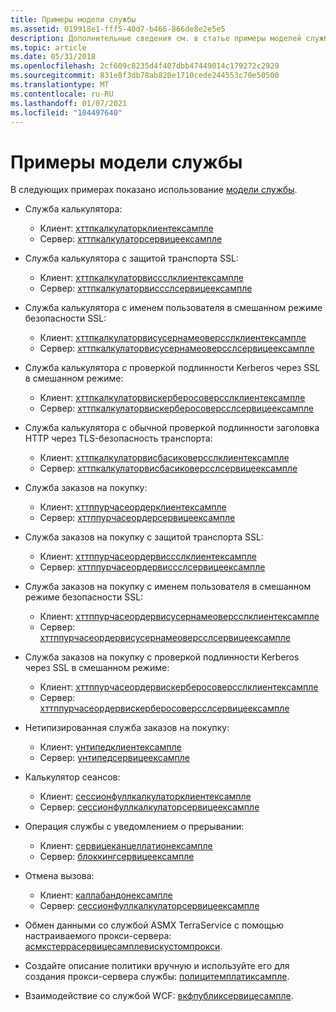 ```yaml
---
title: Примеры модели службы
ms.assetid: 019918e1-fff5-40d7-b466-866de8e2e5e5
description: Дополнительные сведения см. в статье примеры моделей служб.
ms.topic: article
ms.date: 05/31/2018
ms.openlocfilehash: 2cf609c8235d4f407dbb47449014c179272c2929
ms.sourcegitcommit: 831e8f3db78ab820e1710cede244553c70e50500
ms.translationtype: MT
ms.contentlocale: ru-RU
ms.lasthandoff: 01/07/2021
ms.locfileid: "104497640"
---
```

# <a name="service-model-examples"></a>Примеры модели службы

В следующих примерах показано использование [модели службы](service-model-layer-overview.md).

-   Служба калькулятора:

    -   Клиент: [хттпкалкулаторклиентексампле](httpcalculatorclientexample.md)
    -   Сервер: [хттпкалкулаторсервицеексампле](httpcalculatorserviceexample.md)

-   Служба калькулятора с защитой транспорта SSL:

    -   Клиент: [хттпкалкулаторвиссслклиентексампле](httpcalculatorwithsslclientexample.md)
    -   Сервер: [хттпкалкулаторвиссслсервицеексампле](httpcalculatorwithsslserviceexample.md)

-   Служба калькулятора с именем пользователя в смешанном режиме безопасности SSL:

    -   Клиент: [хттпкалкулаторвисусернамеоверсслклиентексампле](httpcalculatorwithusernameoversslclientexample.md)
    -   Сервер: [хттпкалкулаторвисусернамеоверсслсервицеексампле](httpcalculatorwithusernameoversslserviceexample.md)

-   Служба калькулятора с проверкой подлинности Kerberos через SSL в смешанном режиме:

    -   Клиент: [хттпкалкулаторвискерберосоверсслклиентексампле](httpcalculatorwithkerberosoversslclientexample.md)
    -   Сервер: [хттпкалкулаторвискерберосоверсслсервицеексампле](httpcalculatorwithkerberosoversslserviceexample.md)

-   Служба калькулятора с обычной проверкой подлинности заголовка HTTP через TLS-безопасность транспорта:

    -   Клиент: [хттпкалкулаторвисбасиковерсслклиентексампле](httpcalculatorwithbasicoversslclientexample.md)
    -   Сервер: [хттпкалкулаторвисбасиковерсслсервицеексампле](httpcalculatorwithbasicoversslserviceexample.md)

-   Служба заказов на покупку:

    -   Клиент: [хттппурчасеордерклиентексампле](httppurchaseorderclientexample.md)
    -   Сервер: [хттппурчасеордерсервицеексампле](httppurchaseorderserviceexample.md)

-   Служба заказов на покупку с защитой транспорта SSL:

    -   Клиент: [хттппурчасеордервиссслклиентексампле](httppurchaseorderwithsslclientexample.md)
    -   Сервер: [хттппурчасеордервиссслсервицеексампле](httppurchaseorderwithsslserviceexample.md)

-   Служба заказов на покупку с именем пользователя в смешанном режиме безопасности SSL:

    -   Клиент: [хттппурчасеордервисусернамеоверсслклиентексампле](httppurchaseorderwithusernameoversslclientexample.md)
    -   Сервер: [хттппурчасеордервисусернамеоверсслсервицеексампле](httppurchaseorderwithusernameoversslserviceexample.md)

-   Служба заказов на покупку с проверкой подлинности Kerberos через SSL в смешанном режиме:

    -   Клиент: [хттппурчасеордервискерберосоверсслклиентексампле](httppurchaseorderwithkerberosoversslclientexample.md)
    -   Сервер: [хттппурчасеордервискерберосоверсслсервицеексампле](httppurchaseorderwithkerberosoversslserviceexample.md)

-   Нетипизированная служба заказов на покупку:

    -   Клиент: [унтипедклиентексампле](untypedclientexample.md)
    -   Сервер: [унтипедсервицеексампле](untypedserviceexample.md)

-   Калькулятор сеансов:

    -   Клиент: [сессионфуллкалкулаторклиентексампле](sessionfullcalculatorclientexample.md)
    -   Сервер: [сессионфуллкалкулаторсервицеексампле](sessionfullcalculatorserviceexample.md)

-   Операция службы с уведомлением о прерывании:

    -   Клиент: [сервицеканцеллатионексампле](servicecancellationexample.md)
    -   Сервер: [блоккингсервицеексампле](blockingserviceexample.md)

-   Отмена вызова:

    -   Клиент: [каллабандонексампле](callabandonexample.md)
    -   Сервер: [сессионфуллкалкулаторсервицеексампле](sessionfullcalculatorserviceexample.md)

-   Обмен данными со службой ASMX TerraService с помощью настраиваемого прокси-сервера: [асмкстеррасервицесамплевискустомпрокси](asmxterraservicesamplewithcustomproxy.md).

-   Создайте описание политики вручную и используйте его для создания прокси-сервера службы: [полицитемплатиксампле](policytemplateexample.md).
-   Взаимодействие со службой WCF: [вкфпубликсервицесампле](wcfpublicservicesample.md).

 

 




